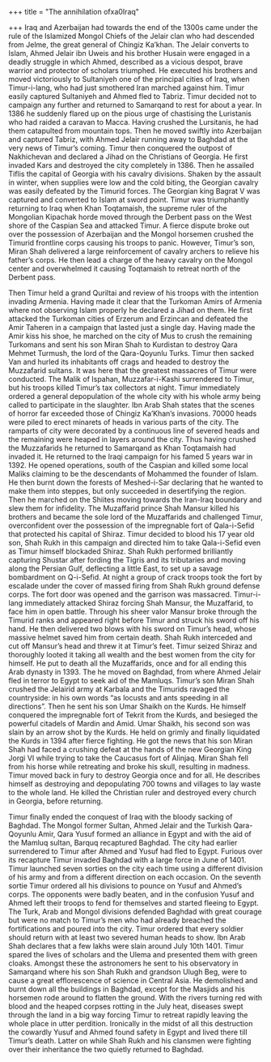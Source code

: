 +++
title = "The annihilation ofxa0Iraq"

+++
Iraq and Azerbaijan had towards the end of the 1300s came under the rule
of the Islamized Mongol Chiefs of the Jelair clan who had descended from
Jelme, the great general of Chingiz Ka’khan. The Jelair converts to
Islam, Ahmed Jelair ibn Uweis and his brother Husain were engaged in a
deadly struggle in which Ahmed, described as a vicious despot, brave
warrior and protector of scholars triumphed. He executed his brothers
and moved victoriously to Sultaniyeh one of the principal cities of
Iraq, when Timur-i-lang, who had just smothered Iran marched against
him. Timur easily captured Sultaniyeh and Ahmed fled to Tabriz. Timur
decided not to campaign any further and returned to Samarqand to rest
for about a year. In 1386 he suddenly flared up on the pious urge of
chastising the Luristanis who had raided a caravan to Macca. Having
crushed the Lursitanis, he had them catapulted from mountain tops. Then
he moved swiftly into Azerbaijan and captured Tabriz, with Ahmed Jelair
running away to Baghdad at the very news of Timur’s coming. Timur then
conquered the outpost of Nakhichevan and declared a Jihad on the
Christians of Georgia. He first invaded Kars and destroyed the city
completely in 1386. Then he assailed Tiflis the capital of Georgia with
his cavalry divisions. Shaken by the assault in winter, when supplies
were low and the cold biting, the Georgian cavalry was easily defeated
by the Timurid forces. The Georgian king Bagrat V was captured and
converted to Islam at sword point. Timur was triumphantly returning to
Iraq when Khan Toqtamaish, the supreme ruler of the Mongolian Kipachak
horde moved through the Derbent pass on the West shore of the Caspian
Sea and attacked Timur. A fierce dispute broke out over the possession
of Azerbaijan and the Mongol horsemen crushed the Timurid frontline
corps causing his troops to panic. However, Timur’s son, Miran Shah
delivered a large reinforcement of cavalry archers to relieve his
father’s corps. He then lead a charge of the heavy cavalry on the
Mongol center and overwhelmed it causing Toqtamaish to retreat north of
the Derbent pass.

Then Timur held a grand Quriltai and review of his troops with the
intention invading Armenia. Having made it clear that the Turkoman Amirs
of Armenia where not observing Islam properly he declared a Jihad on
them. He first attacked the Turkoman cities of Erzerum and Erzincan and
defeated the Amir Taheren in a campaign that lasted just a single day.
Having made the Amir kiss his shoe, he marched on the city of Mus to
crush the remaining Turkomans and sent his son Miran Shah to Kurdistan
to destroy Qara Mehmet Turmush, the lord of the Qara-Qoyunlu Turks.
Timur then sacked Van and hurled its inhabitants off crags and headed to
destroy the Muzzafarid sultans. It was here that the greatest massacres
of Timur were conducted. The Malik of Ispahan, Muzzafar-i-Kashi
surrendered to Timur, but his troops killed Timur’s tax collectors at
night. Timur immediately ordered a general depopulation of the whole
city with his whole army being called to participate in the slaughter.
Ibn Arab Shah states that the scenes of horror far exceeded those of
Chingiz Ka’Khan’s invasions. 70000 heads were piled to erect minarets of
heads in various parts of the city. The ramparts of city were decorated
by a continuous line of severed heads and the remaining were heaped in
layers around the city. Thus having crushed the Muzzafarids he returned
to Samarqand as Khan Toqtamaish had invaded it. He returned to the Iraqi
campaign for his famed 5 years war in 1392. He opened operations, south
of the Caspian and killed some local Maliks claiming to be the
descendants of Mohammed the founder of Islam. He then burnt down the
forests of Meshed-i-Sar declaring that he wanted to make them into
steppes, but only succeeded in desertifying the region. Then he marched
on the Shiites moving towards the Iran-Iraq boundary and slew them for
infidelity. The Muzaffarid prince Shah Mansur killed his brothers and
became the sole lord of the Muzaffarids and challenged Timur,
overconfident over the possession of the impregnable fort of
Qala-i-Sefid that protected his capital of Shiraz. Timur decided to
blood his 17 year old son, Shah Rukh in this campaign and directed him
to take Qala-i-Sefid even as Timur himself blockaded Shiraz. Shah Rukh
performed brilliantly capturing Shustar after fording the Tigris and its
tributaries and moving along the Persian Gulf, deflecting a little East,
to set up a savage bombardment on Q-i-Sefid. At night a group of crack
troops took the fort by escalade under the cover of massed firing from
Shah Rukh ground defense corps. The fort door was opened and the
garrison was massacred. Timur-i-lang immediately attacked Shiraz forcing
Shah Mansur, the Muzaffarid, to face him in open battle. Through his
sheer valor Mansur broke through the Timurid ranks and appeared right
before Timur and struck his sword off his hand. He then delivered two
blows with his sword on Timur’s head, whose massive helmet saved him
from certain death. Shah Rukh interceded and cut off Mansur’s head and
threw it at Timur’s feet. Timur seized Shiraz and thoroughly looted it
taking all wealth and the best women from the city for himself. He put
to death all the Muzaffarids, once and for all ending this Arab dynasty
in 1393. The he moved on Baghdad, from where Ahmed Jelair fled in terror
to Egypt to seek aid of the Mamluqs. Timur’s son Miran Shah crushed the
Jelairid army at Karbala and the Timurids ravaged the countryside: in
his own words “as locusts and ants speeding in all directions”. Then he
sent his son Umar Shaikh on the Kurds. He himself conquered the
impregnable fort of Tekrit from the Kurds, and besieged the powerful
citadels of Mardin and Amid. Umar Shaikh, his second son was slain by an
arrow shot by the Kurds. He held on grimly and finally liquidated the
Kurds in 1394 after fierce fighting. He got the news that his son Miran
Shah had faced a crushing defeat at the hands of the new Georgian King
Jorgi VI while trying to take the Caucasus fort of Alinjaq. Miran Shah
fell from his horse while retreating and broke his skull, resulting in
madness. Timur moved back in fury to destroy Georgia once and for all.
He describes himself as destroying and depopulating 700 towns and
villages to lay waste to the whole land. He killed the Christian ruler
and destroyed every church in Georgia, before returning.

Timur finally ended the conquest of Iraq with the bloody sacking of
Baghdad. The Mongol former Sultan, Ahmed Jelair and the Turkish
Qara-Qoyunlu Amir, Qara Yusuf formed an alliance in Egypt and with the
aid of the Mamluq sultan, Barquq recaptured Baghdad. The city had
earlier surrendered to Timur after Ahmed and Yusuf had fled to Egypt.
Furious over its recapture Timur invaded Baghdad with a large force in
June of 1401. Timur launched seven sorties on the city each time using a
different division of his army and from a different direction on each
occasion. On the seventh sortie Timur ordered all his divisions to
pounce on Yusuf and Ahmed’s corps. The opponents were badly beaten, and
in the confusion Yusuf and Ahmed left their troops to fend for
themselves and started fleeing to Egypt. The Turk, Arab and Mongol
divisions defended Baghdad with great courage but were no match to
Timur’s men who had already breached the fortifications and poured
into the city. Timur ordered that every soldier should return with at
least two severed human heads to show. Ibn Arab Shah declares that a few
lakhs were slain around July 10th 1401. Timur spared the lives of
scholars and the Ulema and presented them with green cloaks. Amongst
these the astronomers he sent to his observatory in Samarqand where his
son Shah Rukh and grandson Ulugh Beg, were to cause a great
efflorescence of science in Central Asia. He demolished and burnt down
all the buildings in Baghdad, except for the Masjids and his horsemen
rode around to flatten the ground. With the rivers turning red with
blood and the heaped corpses rotting in the July heat, diseases swept
through the land in a big way forcing Timur to retreat rapidly leaving
the whole place in utter perdition. Ironically in the midst of all this
destruction the cowardly Yusuf and Ahmed found safety in Egypt and lived
there till Timur’s death. Latter on while Shah Rukh and his clansmen
were fighting over their inheritance the two quietly returned to
Baghdad.
